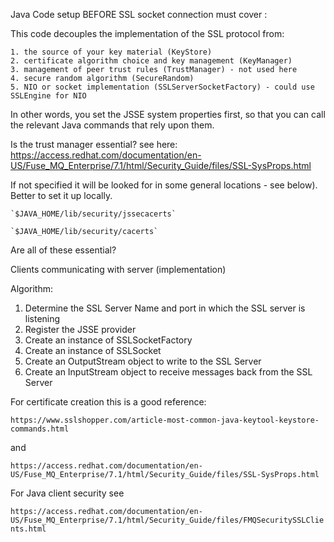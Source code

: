 Java Code setup BEFORE SSL socket connection must cover :

This code decouples the implementation of the SSL protocol from:

    1. the source of your key material (KeyStore)
    2. certificate algorithm choice and key management (KeyManager)
    3. management of peer trust rules (TrustManager) - not used here
    4. secure random algorithm (SecureRandom)
    5. NIO or socket implementation (SSLServerSocketFactory) - could use SSLEngine for NIO

In other words, you set the JSSE system properties first, so that you can call the relevant Java commands that rely upon them.

Is the trust manager essential?
see here:
https://access.redhat.com/documentation/en-US/Fuse_MQ_Enterprise/7.1/html/Security_Guide/files/SSL-SysProps.html

If not specified it will be looked for in some general locations - see below). Better to set it up locally.

    `$JAVA_HOME/lib/security/jssecacerts`

    `$JAVA_HOME/lib/security/cacerts`


Are all of these essential?

Clients communicating with server (implementation)

Algorithm:
 1. Determine the SSL Server Name and port in which the SSL server is listening
 2. Register the JSSE provider
 3. Create an instance of SSLSocketFactory
 4. Create an instance of SSLSocket
 5. Create an OutputStream object to write to the SSL Server
 6. Create an InputStream object to receive messages back from the SSL Server
 
 For certificate creation this is a good reference:
 
 `https://www.sslshopper.com/article-most-common-java-keytool-keystore-commands.html`
 
 and
 
 `https://access.redhat.com/documentation/en-US/Fuse_MQ_Enterprise/7.1/html/Security_Guide/files/SSL-SysProps.html`
 
 For Java client security see
 
 `https://access.redhat.com/documentation/en-US/Fuse_MQ_Enterprise/7.1/html/Security_Guide/files/FMQSecuritySSLClients.html`
